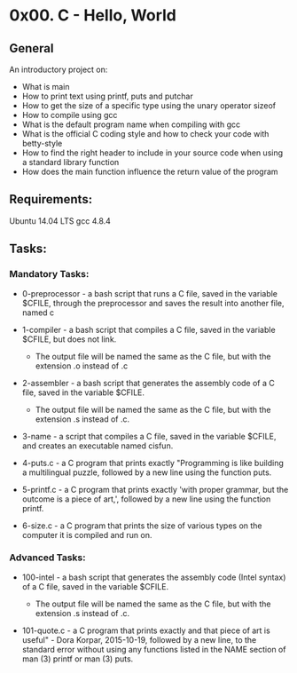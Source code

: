 #  0x00. C - Hello, World

## General
An introductory project on:

- What is main
- How to print text using printf, puts and putchar
- How to get the size of a specific type using the unary operator sizeof
- How to compile using gcc
- What is the default program name when compiling with gcc
- What is the official C coding style and how to check your code with betty-style
- How to find the right header to include in your source code when using a standard library function
- How does the main function influence the return value of the program

## Requirements:
Ubuntu 14.04 LTS
gcc 4.8.4

## Tasks:

### Mandatory Tasks:
- 0-preprocessor - a bash script that runs a C file, saved in the variable $CFILE, through the preprocessor and saves the result into another file, named c

- 1-compiler - a bash script that compiles a C file, saved in the variable $CFILE, but does not link. 
    - The output file will be named the same as the C file, but with the extension .o instead of .c

- 2-assembler - a bash script that generates the assembly code of a C file, saved in the variable $CFILE. 
    - The output file will be named the same as the C file, but with the extension .s instead of .c.

- 3-name - a script that compiles a C file, saved in the variable $CFILE, and creates an executable named cisfun.

- 4-puts.c - a C program that prints exactly "Programming is like building a multilingual puzzle, followed by a new line using the function puts.

- 5-printf.c - a C program that prints exactly 'with proper grammar, but the outcome is a piece of art,', followed by a new line using the function printf.

- 6-size.c - a C program that prints the size of various types on the computer it is compiled and run on.

### Advanced Tasks:
- 100-intel - a bash script that generates the assembly code (Intel syntax) of a C file, saved in the variable $CFILE. 
   - The output file will be named the same as the C file, but with the extension .s instead of .c.

- 101-quote.c - a C program that prints exactly and that piece of art is useful" - Dora Korpar, 2015-10-19, followed by a new line, to the standard error without using any functions listed in the NAME section of man (3) printf or man (3) puts.
